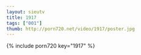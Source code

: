 ```yaml
--- 
layout: sieutv
title: 1917
tags: ["001"]
thumb: http://porn720.net/video/1917/poster.jpg
---
```

{% include porn720 key="1917" %} 
